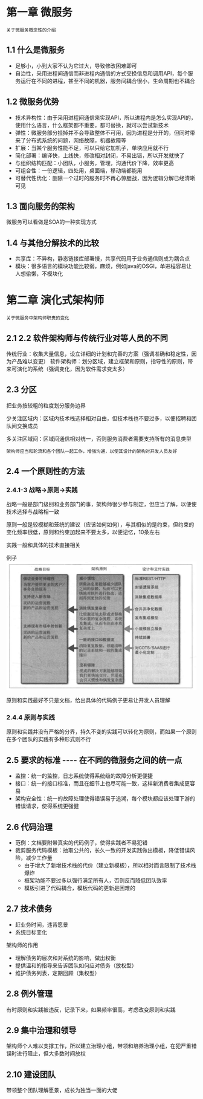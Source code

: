 # 第一章 微服务

```
关于微服务概念性的介绍
```
## 1.1 什么是微服务

- 足够小，小到大家不认为它过大，导致修改困难即可
- 自治性，采用进程间通信而非进程内通信的方式交换信息和调用API，每个服务运行在不同的进程，甚至不同的机器，服务间耦合很小，生命周期也不耦合


## 1.2 微服务优势

- 技术异构性：由于采用进程间通信来实现API，所以进程内是怎么实现API的，使用什么语言，什么框架都不重要，都可替换，就可以尝试新技术
- 弹性：微服务部分挂掉并不会导致整体不可用，因为进程是分开的，但同时带来了分布式系统的问题，网络故障，机器故障等
- 扩展：当某个服务性能不足，可以只给它加机子，单块应用就不行
- 简化部署：编译快，上线快，修改相对封闭，不易出错，所以开发就快了
- 与组织结构匹配：小团队，小服务，管理，沟通代价下降，效率更高
- 可组合性：一份逻辑，四处用，桌面端，移动端都能用
- 可替代性优化：删除一个过时的服务时不再心惊胆战，因为逻辑分解已经清晰可见


## 1.3 面向服务的架构


微服务可以看做是SOA的一种实现方式

## 1.4 与其他分解技术的比较

- 共享库：不异构，静态链接库部署慢，共享代码用于业务通信则成为耦合点
- 模块：很多语言的模块功能比较弱，麻烦，例如java的OSGI，单进程容易让人想偷懒，不模块化

# 第二章 演化式架构师

```
关于微服务中架构师职责的变化
```

## 2.1 2.2 软件架构师与传统行业对等人员的不同


传统行业：收集大量信息，设立详细的计划和完善的方案（强调准确和稳定性，因为产品难以变更）
软件架构师：划分区域，建立框架和原则，指导性的原则，带来可演化的系统（强调变化，因为软件需求变太多）

## 2.3 分区

把业务按较粗的粒度划分服务边界

少关注区域内：区域内技术栈选择相对自由，但技术栈也不要过多，以便招聘和团队间交换成员

多关注区域间：区域间通信相对统一，否则服务消费者需要支持所有的消息类型

```
架构师应当和轮流和各个团队一起工作，增强沟通，以使其设计的架构对开发人员友好
```

## 2.4 一个原则性的方法


### 2.4.1-3 战略->原则->实践
战略一般是部门级别和业务部门的事，架构师很少参与制定，但应当了解，以便使技术选择与战略相一致

原则一般是较模糊和笼统的建议（应该如何如何），与其相似的是约束，但约束的变化频率很低，原则和约束加起来不要太多，以便记忆，10条左右

实践一般和具体的技术直接相关

例子
![Image text](战略_原则与实践的例子.png)

原则和实践最好不只是文档，给出具体的代码例子更易让开发人员理解

### 2.4.4 原则与实践
原则和实践并没有严格的分界，持久不变的实践可以转化为原则，而如果一个原则在多个团队的实践有多种形式则不行

## 2.5 要求的标准 ---- 在不同的微服务之间的统一点

- 监控：统一的监控，日志系统使得系统级的故障分析更便捷
- 接口：统一的接口标准，而且在细节上也尽可能一致，这样新消费者集成更容易
- 架构安全性：统一的故障处理使得错误易于追溯，每个模块都应该处理下游的错误请求，使得系统更强健

## 2.6 代码治理

- 范例：文档要附带真实的代码例子，使得实践者不易犯错
- 裁剪服务代码模板：抽取公共的，长久一致的开发实践做出模板，降低错误风险，减少工作量
  - 由于增大了新增技术栈的代价（建立新模板），所以相对而言限制了技术栈爆炸
  - 框架功能不要过多以强行满足所有人，否则反而降低团队效率
  - 模板引进了代码耦合，模板代码的更新是困难的

## 2.7 技术债务

- 赶业务时间，违背愿景
- 系统目标变化

架构师的作用
- 理解债务的层次和对系统的影响，做出权衡
- 提供温和的指导来告诉团队如何应对债务（放权型）
- 维护债务列表，定期回顾（集权型）

## 2.8 例外管理
有时原则和实践被违反，记录下来，如果频率很高，考虑改变原则和实践

## 2.9 集中治理和领导

架构师个人难以支撑工作，所以建立治理小组，带领和培养治理小组，在犯严重错误时进行阻止，但大多数时间放权

## 2.10 建设团队
带领整个团队理解愿景，成长为独当一面的大佬

